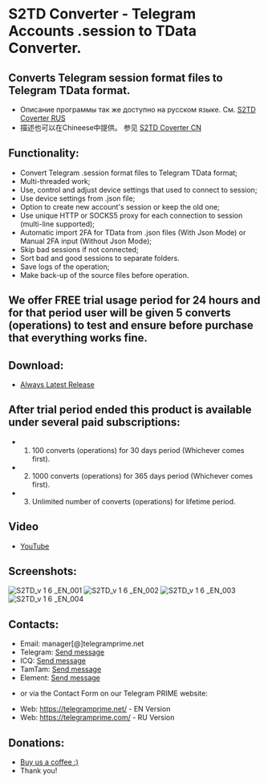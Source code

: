 # S2TD Converter - Telegram Accounts .session to TData Converter.
## Converts Telegram session format files to Telegram TData format.
 
 * Описание программы так же доступно на русском языке. См. [S2TD Coverter RUS](https://github.com/telegram-prime/Telegram-Session-to-TData-Converter-RU/)
 * 描述也可以在Chineese中提供。 参见 [S2TD Coverter CN](https://github.com/telegram-prime/Telegram-Session-to-TData-Converter-CN)


## Functionality:
 - Convert Telegram .session format files to Telegram TData format;
 - Multi-threaded work;
 - Use, control and adjust device settings that used to connect to session;
 - Use device settings from .json file;
 - Option to create new account's session or keep the old one;
 - Use unique HTTP or SOCKS5 proxy for each connection to session (multi-line supported);
 - Automatic import 2FA for TData from .json files (With Json Mode) or Manual 2FA input (Without Json Mode);
 - Skip bad sessions if not connected;
 - Sort bad and good sessions to separate folders.
 - Save logs of the operation;
 - Make back-up of the source files before operation.


## We offer FREE trial usage period for 24 hours and for that period user will be given 5 converts (operations) to test and ensure before purchase that everything works fine. 

## Download:
 - [Always Latest Release](https://github.com/telegram-prime/Telegram-Session-to-TData-Converter/releases/latest)


## After trial period ended this product is available under several paid subscriptions: 
- 1.  100  converts (operations) for 30 days period (Whichever comes first).
- 2.  1000 converts (operations) for 365 days period (Whichever comes first).
- 3.  Unlimited number of converts (operations) for lifetime period.

## Video

- [YouTube](https://youtu.be/CkEJTBAZ9pc)


## Screenshots:

![S2TD_v 1 6 _EN_001](https://github.com/telegram-prime/Telegram-Session-to-TData-Converter/assets/94137664/a9cf26a5-7d91-4159-9742-5a3dba4bafb9) ![S2TD_v 1 6 _EN_002](https://github.com/telegram-prime/Telegram-Session-to-TData-Converter/assets/94137664/e120f79f-59be-4825-85e0-565ade704c5e)
![S2TD_v 1 6 _EN_003](https://github.com/telegram-prime/Telegram-Session-to-TData-Converter/assets/94137664/e51db02f-a80c-49d5-ae12-e1f4a8cf65f0) ![S2TD_v 1 6 _EN_004](https://github.com/telegram-prime/Telegram-Session-to-TData-Converter/assets/94137664/ebff620c-2d9d-4580-bdae-782ef8ce5808)


##  Contacts:
- Email:    manager[@]telegramprime.net
- Telegram: [Send message](https://telegramprime.com/telegram-contact)
- ICQ:      [Send message](https://telegramprime.com/icq-contact)
- TamTam:   [Send message](https://telegramprime.com/tamtam-contact)
- Element:  [Send message](https://telegramprime.net/element-contact)

* or via the Contact Form on our Telegram PRIME website:
- Wеb: https://telegramprime.net/ - EN Version
- Wеb: https://telegramprime.com/ - RU Version


## Donations:
* [Buy us a coffee :)](https://commerce.coinbase.com/checkout/a0495346-539e-48df-9b43-880a3b93dc8b)
* Thank you!




